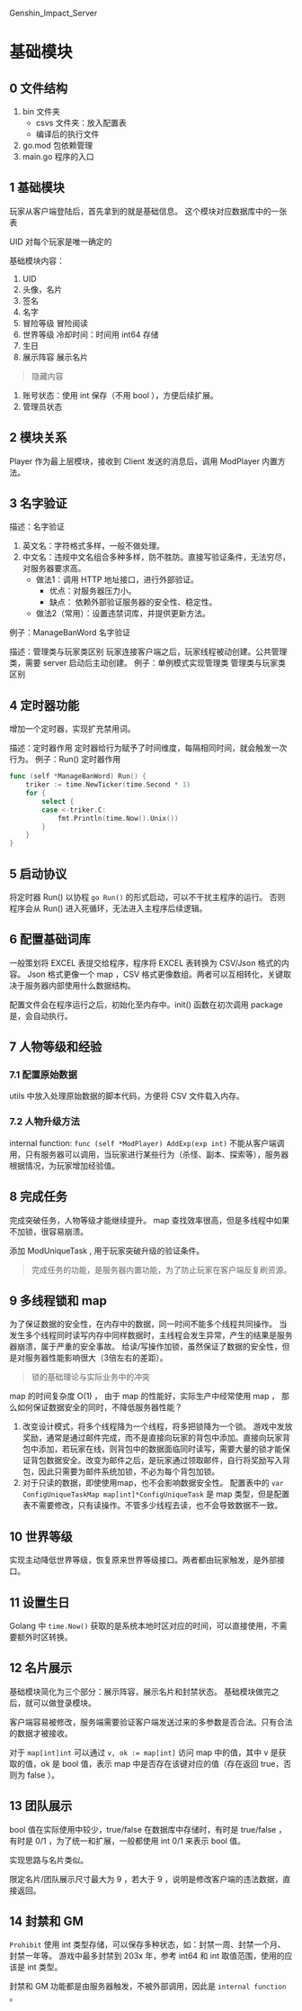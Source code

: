 Genshin_Impact_Server
# 基础模块
## 0 文件结构
1. bin 文件夹
   - csvs 文件夹：放入配置表
   - 编译后的执行文件
2. go.mod
   包依赖管理
3. main.go
   程序的入口

## 1 基础模块
玩家从客户端登陆后，首先拿到的就是基础信息。
这个模块对应数据库中的一张表

UID 对每个玩家是唯一确定的

基础模块内容：
1. UID
2. 头像，名片
3. 签名
4. 名字
5. 冒险等级 冒险阅读
6. 世界等级 冷却时间：时间用 int64 存储
7. 生日
8. 展示阵容 展示名片

> 隐藏内容
1. 账号状态：使用 int 保存（不用 bool ），方便后续扩展。 
2. 管理员状态

## 2 模块关系
Player 作为最上层模块，接收到 Client 发送的消息后，调用 ModPlayer 内置方法。

## 3 名字验证
描述：名字验证
1. 英文名：字符格式多样，一般不做处理。
2. 中文名：违规中文名组合多种多样，防不胜防。直接写验证条件，无法穷尽，对服务器要求高。
   - 做法1：调用 HTTP 地址接口，进行外部验证。
     - 优点：对服务器压力小。
     - 缺点： 依赖外部验证服务器的安全性、稳定性。
   - 做法2（常用）：设置违禁词库，并提供更新方法。

例子：ManageBanWord 名字验证

描述：管理类与玩家类区别
玩家连接客户端之后，玩家线程被动创建。公共管理类，需要 server 启动后主动创建。
例子：单例模式实现管理类 管理类与玩家类区别

## 4 定时器功能
增加一个定时器，实现扩充禁用词。

描述：定时器作用
定时器给行为赋予了时间维度，每隔相同时间，就会触发一次行为。
例子：Run() 定时器作用
```go
func (self *ManageBanWord) Run() {
	triker := time.NewTicker(time.Second * 1)
	for {
		select {
		case <-triker.C:
			fmt.Println(time.Now().Unix())
		}
	}
}
```

## 5 启动协议 
将定时器 Run() 以协程 `go Run()` 的形式启动，可以不干扰主程序的运行。
否则程序会从 Run() 进入死循环，无法进入主程序后续逻辑。

## 6 配置基础词库  
一般策划将 EXCEL 表提交给程序，程序将 EXCEL 表转换为 CSV/Json 格式的内容。
Json 格式更像一个 map ，CSV 格式更像数组。两者可以互相转化，关键取决于服务器内部使用什么数据结构。

配置文件会在程序运行之后，初始化至内存中。init() 函数在初次调用 package 是，会自动执行。

## 7 人物等级和经验
### 7.1 配置原始数据
utils 中放入处理原始数据的脚本代码，方便将 CSV 文件载入内存。
### 7.2 人物升级方法
internal function: `func (self *ModPlayer) AddExp(exp int)` 
不能从客户端调用，只有服务器可以调用，当玩家进行某些行为（杀怪、副本、探索等），服务器根据情况，为玩家增加经验值。

## 8 完成任务
完成突破任务，人物等级才能继续提升。
map 查找效率很高，但是多线程中如果不加锁，很容易崩溃。

添加 ModUniqueTask , 用于玩家突破升级的验证条件。

> 完成任务的功能，是服务器内置功能，为了防止玩家在客户端反复刷资源。
## 9 多线程锁和 map
为了保证数据的安全性，在内存中的数据，同一时间不能多个线程共同操作。
当发生多个线程同时读写内存中同样数据时，主线程会发生异常，产生的结果是服务器崩溃，属于严重的安全事故。
给读/写操作加锁，虽然保证了数据的安全性，但是对服务器性能影响很大（3倍左右的差距）。

> 锁的基础理论与实际业务中的冲突  

map 的时间复杂度 O(1) ， 由于 map 的性能好，实际生产中经常使用 map ， 那么如何保证数据安全的同时，不降低服务器性能？
1. 改变设计模式，将多个线程降为一个线程，将多把锁降为一个锁。
   游戏中发放奖励，通常是通过邮件完成，而不是直接向玩家的背包中添加。直接向玩家背包中添加，若玩家在线，则背包中的数据面临同时读写，需要大量的锁才能保证背包数据安全。改变为邮件之后，是玩家通过领取邮件，自行将奖励写入背包，因此只需要为邮件系统加锁，不必为每个背包加锁。
2. 对于只读的数据，即使使用map，也不会影响数据安全性。
   配置表中的 `var ConfigUniqueTaskMap map[int]*ConfigUniqueTask` 是 map 类型，但是配置表不需要修改，只有读操作。不管多少线程去读，也不会导致数据不一致。 
## 10 世界等级
实现主动降低世界等级，恢复原来世界等级接口。两者都由玩家触发，是外部接口。
## 11 设置生日
Golang 中 `time.Now()` 获取的是系统本地时区对应的时间，可以直接使用，不需要额外时区转换。
## 12 名片展示
基础模块简化为三个部分：展示阵容，展示名片和封禁状态。
基础模块做完之后，就可以做登录模块。

客户端容易被修改，服务端需要验证客户端发送过来的多参数是否合法。只有合法的数据才被接收。

对于 `map[int]int` 可以通过 `v, ok := map[int]` 访问 map 中的值，其中 v 是获取的值，ok 是 bool 值，表示 map 中是否存在该键对应的值（存在返回 true，否则为 false ）。
## 13 团队展示
bool 值在实际使用中较少，true/false 在数据库中存储时，有时是 true/false ，有时是 0/1 ，为了统一和扩展，一般都使用 int 0/1 来表示 bool 值。

实现思路与名片类似。

限定名片/团队展示尺寸最大为 9 ，若大于 9 ，说明是修改客户端的违法数据，直接返回。
## 14 封禁和 GM
`Prohibit` 使用 int 类型存储，可以保存多种状态，如：封禁一周、封禁一个月、封禁一年等。
游戏中最多封禁到 203x 年，参考 int64 和 int 取值范围，使用的应该是 int 类型。

封禁和 GM 功能都是由服务器触发，不被外部调用，因此是 `internal function` 。